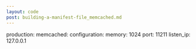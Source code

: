 ```yaml
---
layout: code
post: building-a-manifest-file_memcached.md
---
```



production:
    memcached:
        configuration:
            memory: 1024
            port: 11211
            listen&#95;ip: 127.0.0.1
